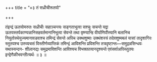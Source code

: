 +++
title = "०३ तं सध्रीचीरूतयो"

+++

तंइन्द्रं ऊतयोमरुतः सध्रीचीः सहाञ्चन्त्यः सङ्गताभूत्वा सश्चुः सचन्ते यद्वा ऊतयस्तर्पकाण्यन्नानिसहवर्तमानानिभूत्वा सेवन्ते तथा वृष्ण्यान्हि वीर्याणिपौंस्यानि बलानिच नियुतोरथेयुज्यमानावडवाश्च तमिन्द्रं सेवन्ते अपिच उक्थशुष्माः उक्थंशस्त्रं तदेवशुष्मबलं यासां तादृशागिरः स्तुतयश्च उरुव्यचसं विस्तीर्णव्याप्तिकं तमिन्द्रं आविशन्ति प्रविशन्ति तत्रदृष्टान्तः—समुद्रन्नसिन्धवः यथास्यन्दन- शीलानद्यः समुद्रमाविशन्ति आविश्यच विभक्ततयानदृश्यन्ते एवंसर्वाअपिस्तुतयः इन्द्रेणैकीभवन्तीत्यर्थः ॥ ३ ॥